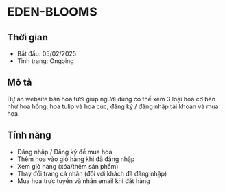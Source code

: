 # EDEN-BLOOMS

## Thời gian
- Bắt đầu: 05/02/2025
- Tình trạng: Ongoing

## Mô tả
Dự án website bán hoa tươi giúp người dùng có thể xem 3 loại hoa cơ bản như hoa hồng, hoa tulip và hoa cúc, đăng ký / đăng nhập tài khoản và mua hoa.

## Tính năng
- Đăng nhập / Đăng ký để mua hoa
- Thêm hoa vào giỏ hàng khi đã đăng nhập
- Xem giỏ hàng (xóa/thêm sản phẩm)
- Thay đổi trang cá nhân (đối với khách đã đăng nhập)
- Mua hoa trực tuyến và nhận email khi đặt hàng
